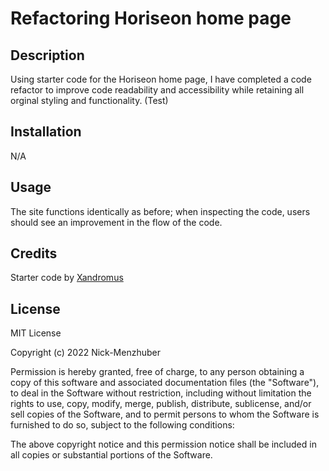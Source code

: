 # Refactoring Horiseon home page

## Description

Using starter code for the Horiseon home page, I have completed a code refactor to improve code readability and accessibility while retaining all orginal styling and functionality. (Test)

## Installation

N/A

## Usage

The site functions identically as before; when inspecting the code, users should see an improvement in the flow of the code.

## Credits

Starter code by [Xandromus](https://github.com/Xandromus)

## License

MIT License

Copyright (c) 2022 Nick-Menzhuber

Permission is hereby granted, free of charge, to any person obtaining a copy
of this software and associated documentation files (the "Software"), to deal
in the Software without restriction, including without limitation the rights
to use, copy, modify, merge, publish, distribute, sublicense, and/or sell
copies of the Software, and to permit persons to whom the Software is
furnished to do so, subject to the following conditions:

The above copyright notice and this permission notice shall be included in all
copies or substantial portions of the Software.